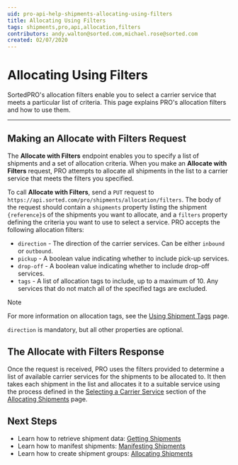 ```yaml
---
uid: pro-api-help-shipments-allocating-using-filters
title: Allocating Using Filters
tags: shipments,pro,api,allocation,filters
contributors: andy.walton@sorted.com,michael.rose@sorted.com
created: 02/07/2020
---
```

# Allocating Using Filters

SortedPRO's allocation filters enable you to select a carrier service that meets a particular list of criteria. This page explains PRO's allocation filters and how to use them.

---

## Making an Allocate with Filters Request

The **Allocate with Filters** endpoint enables you to specify a list of shipments and a set of allocation criteria. When you make an **Allocate with Filters** request, PRO attempts to allocate all shipments in the list to a carrier service that meets the filters you specified. 

To call **Allocate with Filters**, send a `PUT` request to `https://api.sorted.com/pro/shipments/allocation/filters`. The body of the request should contain a `shipments` property listing the shipment `{reference}`s of the shipments you want to allocate, and a `filters` property defining the criteria you want to use to select a service. PRO accepts the following allocation filters:

* `direction` - The direction of the carrier services. Can be either `inbound` or `outbound`.
* `pickup` - A boolean value indicating whether to include pick-up services.
* `drop-off` - A boolean value indicating whether to include drop-off services.
* `tags` - A list of allocation tags to include, up to a maximum of 10. Any services that do not match all of the specified tags are excluded.

> [!NOTE]
> For more information on allocation tags, see the [Using Shipment Tags](/pro/api/shipments/using_shipment_tags.html) page.

`direction` is mandatory, but all other properties are optional.

## The Allocate with Filters Response

Once the request is received, PRO uses the filters provided to determine a list of available carrier services for the shipments to be allocated to. It then takes each shipment in the list and allocates it to a suitable service using the process defined in the [Selecting a Carrier Service](/pro/api/shipments/allocating_shipments.html#selecting-a-carrier-service) section of the [Allocating Shipments](/pro/api/shipments/allocating_shipments.html) page.

<!-- Finally, PRO returns a  

<span class="commented-out">SKIPPING THE REST OF THIS OF NOW AS THERE ARE SOME INCONSISTENCIES IN THE DATA CONTRACT - THE REQUEST FILTERS AVAILABLE CARRIER SERVICES BUT THE RESPONSE IMPLIES THAT IT'S THE SHIPMENTS FOR ALLOCATION BEING FILTERED</span>

## Allocate with Filters Example -->

## Next Steps

* Learn how to retrieve shipment data: [Getting Shipments](/pro/api/shipments/getting_shipments.html)
* Learn how to manifest shipments: [Manifesting Shipments](/pro/api/shipments/manifesting_shipments.html)
* Learn how to create shipment groups: [Allocating Shipments](/pro/api/shipments/allocating_shipments.html)